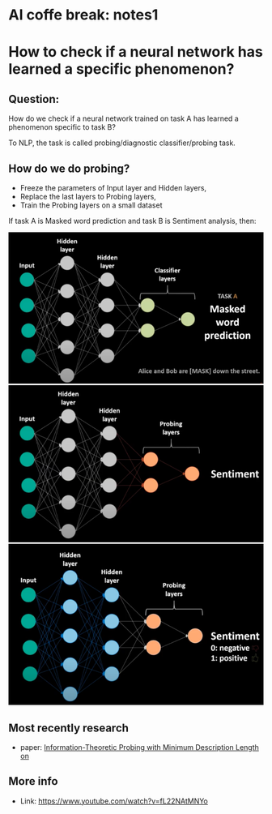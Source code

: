 # AI coffe break: notes1

<!--more-->



# How to check if a neural network has learned a specific phenomenon?


## Question:
How do we check if a neural network trained on task A has learned a phenomenon specific to task B?

To NLP, the task is called probing/diagnostic classifier/probing task.

## How do we do probing?

- Freeze the parameters of Input layer and Hidden layers,
- Replace the last layers to Probing layers,
- Train the Probing layers on a small dataset

If task A is Masked word prediction and task B is Sentiment analysis, then:


![P1](https://raw.githubusercontent.com/loss4wang/wx_imagehost/main/coffeN1_P1.png)
![P2](https://raw.githubusercontent.com/loss4wang/wx_imagehost/main/coffeN1_P2.png)
![P3](https://raw.githubusercontent.com/loss4wang/wx_imagehost/main/coffeN1_P3.png)

## Most recently research

- paper: [Information-Theoretic Probing with Minimum Description Length on](https://arxiv.org/pdf/2003.12298.pdf)

## More info

- Link: https://www.youtube.com/watch?v=fL22NAtMNYo
